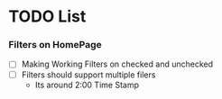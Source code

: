 # TODO List

### Filters on HomePage

- [ ] Making Working Filters on checked and unchecked
- [ ] Filters should support multiple filers
  - Its around 2:00 Time Stamp
